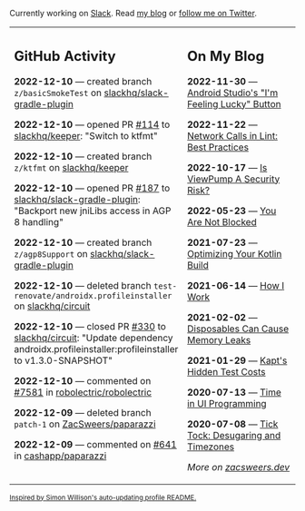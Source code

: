 Currently working on [Slack](https://slack.com/). Read [my blog](https://zacsweers.dev/) or [follow me on Twitter](https://twitter.com/ZacSweers).

<table><tr><td valign="top" width="60%">

## GitHub Activity
<!-- githubActivity starts -->
**2022-12-10** — created branch `z/basicSmokeTest` on [slackhq/slack-gradle-plugin](https://github.com/slackhq/slack-gradle-plugin)

**2022-12-10** — opened PR [#114](https://github.com/slackhq/keeper/pull/114) to [slackhq/keeper](https://github.com/slackhq/keeper): "Switch to ktfmt"

**2022-12-10** — created branch `z/ktfmt` on [slackhq/keeper](https://github.com/slackhq/keeper)

**2022-12-10** — opened PR [#187](https://github.com/slackhq/slack-gradle-plugin/pull/187) to [slackhq/slack-gradle-plugin](https://github.com/slackhq/slack-gradle-plugin): "Backport new jniLibs access in AGP 8 handling"

**2022-12-10** — created branch `z/agp8Support` on [slackhq/slack-gradle-plugin](https://github.com/slackhq/slack-gradle-plugin)

**2022-12-10** — deleted branch `test-renovate/androidx.profileinstaller` on [slackhq/circuit](https://github.com/slackhq/circuit)

**2022-12-10** — closed PR [#330](https://github.com/slackhq/circuit/pull/330) to [slackhq/circuit](https://github.com/slackhq/circuit): "Update dependency androidx.profileinstaller:profileinstaller to v1.3.0-SNAPSHOT"

**2022-12-10** — commented on [#7581](https://github.com/robolectric/robolectric/issues/7581#issuecomment-1345301276) in [robolectric/robolectric](https://github.com/robolectric/robolectric)

**2022-12-09** — deleted branch `patch-1` on [ZacSweers/paparazzi](https://github.com/ZacSweers/paparazzi)

**2022-12-09** — commented on [#641](https://github.com/cashapp/paparazzi/issues/641#issuecomment-1345085533) in [cashapp/paparazzi](https://github.com/cashapp/paparazzi)
<!-- githubActivity ends -->
</td><td valign="top" width="40%">

## On My Blog
<!-- blog starts -->
**2022-11-30** — [Android Studio's "I'm Feeling Lucky" Button](https://www.zacsweers.dev/android-studios-im-feeling-lucky-button/)

**2022-11-22** — [Network Calls in Lint: Best Practices](https://www.zacsweers.dev/network-calls-in-lint-best-practices/)

**2022-10-17** — [Is ViewPump A Security Risk?](https://www.zacsweers.dev/is-viewpump-a-security-risk/)

**2022-05-23** — [You Are Not Blocked](https://www.zacsweers.dev/you-are-not-blocked/)

**2021-07-23** — [Optimizing Your Kotlin Build](https://www.zacsweers.dev/optimizing-your-kotlin-build/)

**2021-06-14** — [How I Work](https://www.zacsweers.dev/how-i-work/)

**2021-02-02** — [Disposables Can Cause Memory Leaks](https://www.zacsweers.dev/disposables-can-cause-memory-leaks/)

**2021-01-29** — [Kapt's Hidden Test Costs](https://www.zacsweers.dev/kapts-hidden-test-costs/)

**2020-07-13** — [Time in UI Programming](https://www.zacsweers.dev/time-in-ui/)

**2020-07-08** — [Tick Tock: Desugaring and Timezones](https://www.zacsweers.dev/ticktock-desugaring-timezones/)
<!-- blog ends -->
_More on [zacsweers.dev](https://zacsweers.dev/)_
</td></tr></table>

<sub><a href="https://simonwillison.net/2020/Jul/10/self-updating-profile-readme/">Inspired by Simon Willison's auto-updating profile README.</a></sub>